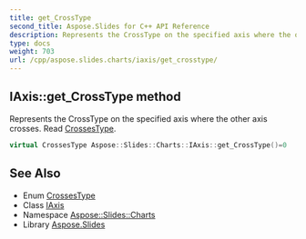 ```yaml
---
title: get_CrossType
second_title: Aspose.Slides for C++ API Reference
description: Represents the CrossType on the specified axis where the other axis crosses. Read CrossesType.
type: docs
weight: 703
url: /cpp/aspose.slides.charts/iaxis/get_crosstype/
---
```

## IAxis::get_CrossType method


Represents the CrossType on the specified axis where the other axis crosses. Read [CrossesType](../../crossestype/).

```cpp
virtual CrossesType Aspose::Slides::Charts::IAxis::get_CrossType()=0
```

## See Also

* Enum [CrossesType](../../crossestype/)
* Class [IAxis](../)
* Namespace [Aspose::Slides::Charts](../../)
* Library [Aspose.Slides](../../../)
